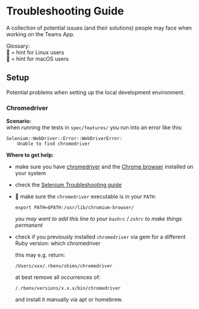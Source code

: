 # Troubleshooting Guide

A collection of potential issues (and their solutions) people may face when working on the Teams App.

Glossary:  
🐧 = hint for Linux users  
🍏 = hint for macOS users

## Setup

Potential problems when setting up the local development environment.

### Chromedriver

**Scenario:**  
when running the tests in `spec/features/` you run into an error like this:

    Selenium::WebDriver::Error::WebDriverError:
        Unable to find chromedriver

**Where to get help:**  
- make sure you have [chromedriver][chromedriver] and the [Chrome browser][chrome] installed on your system
- check the [Selenium Troubleshooting guide][selenium]
- 🐧 make sure the `chromedriver` executable is in your `PATH`:  

      export PATH=$PATH:/usr/lib/chromium-browser/

    *you may want to add this line to your `bashrc` / `zshrc` to make things permanent*
- check if you previously installed `chromedriver` via gem for a different Ruby version:
      which chromedriver

    this may e.g. return:

      /Users/xxx/.rbenv/shims/chromedriver

    at best remove all occurrences of:

      /.rbenv/versions/x.x.x/bin/chromedriver

    and install it manually via apt or homebrew.

[chromedriver]: https://sites.google.com/a/chromium.org/chromedriver/
[chrome]: https://sites.google.com/a/chromium.org/chromedriver/
[selenium]: https://sites.google.com/a/chromium.org/chromedriver/
